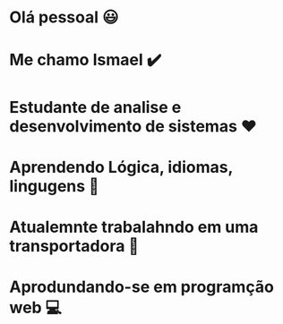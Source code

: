 # Olá pessoal 😃
# Me chamo Ismael ✔️
# Estudante de analise e desenvolvimento de sistemas ❤️
# Aprendendo Lógica, idiomas, lingugens 📘
# Atualemnte trabalahndo em uma transportadora 🏅
# Aprodundando-se em programção web 💻
